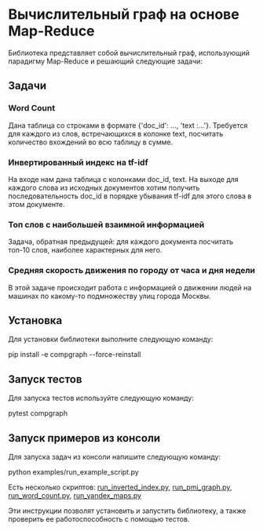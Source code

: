 # Вычислительный граф на основе Map-Reduce

Библиотека представляет собой вычислительный граф, использующий парадигму Map-Reduce и решающий следующие задачи:

## Задачи

### Word Count

Дана таблица со строками в формате {'doc_id': ..., 'text :...'}. Требуется для каждого из слов, встречающихся в колонке text, посчитать количество вхождений во всю таблицу в сумме.

### Инвертированный индекс на tf-idf

На входе нам дана таблица с колонками doc_id, text. На выходе для каждого слова из исходных документов хотим получить последовательность doc_id в порядке убывания tf-idf для этого слова в этом документе.

### Топ слов с наибольшей взаимной информацией

Задача, обратная предыдущей: для каждого документа посчитать топ-10 слов, наиболее характерных для него.

### Средняя скорость движения по городу от часа и дня недели

В этой задаче происходит работа с информацией о движении людей на машинах по какому-то подмножеству улиц города Москвы.

## Установка

Для установки библиотеки выполните следующую команду:

pip install -e compgraph --force-reinstall


## Запуск тестов

Для запуска тестов используйте следующую команду:

pytest compgraph

## Запуск примеров из консоли

Для запуска задач из консоли напишите следующую команду:

python examples/run_example_script.py

Есть несколько скриптов: [run_inverted_index.py](examples%2Frun_inverted_index.py), [run_pmi_graph.py](examples%2Frun_pmi_graph.py), [run_word_count.py](examples%2Frun_word_count.py), [run_yandex_maps.py](examples%2Frun_yandex_maps.py)


Эти инструкции позволят установить и запустить библиотеку, а также проверить ее работоспособность с помощью тестов.
